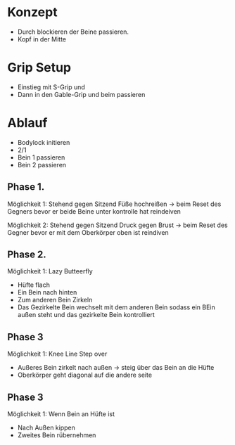 # Konzept

- Durch blockieren der Beine passieren.
- Kopf in der Mitte 

# Grip Setup

- Einstieg mit S-Grip und 
- Dann in den Gable-Grip und beim passieren

# Ablauf 
- Bodylock initieren
- 2/1 
- Bein 1 passieren 
- Bein 2 passieren 


## Phase 1. 

Möglichkeit 1: Stehend gegen Sitzend
Füße hochreißen -> beim Reset des Gegners bevor er beide Beine unter kontrolle hat reindeiven 

Möglichkeit 2: Stehend gegen Sitzend
Druck gegen Brust -> beim Reset des Gegner bevor er mit dem Oberkörper oben ist reindiven 


## Phase 2.

Möglichkeit 1: Lazy Butteerfly 
- Hüfte flach 
- Ein Bein nach hinten 
- Zum anderen Bein Zirkeln 
- Das Gezirkelte Bein wechselt mit dem anderen Bein sodass ein BEin außen steht und das gezirkelte Bein kontrolliert

## Phase 3

Möglichkeit 1: Knee Line Step over
- Außeres Bein zirkelt nach außen -> steig über das Bein an die Hüfte
- Oberkörper geht diagonal auf die andere seite 

## Phase 3

Möglichkeit 1: Wenn Bein an Hüfte ist
- Nach Außen kippen 
- Zweites Bein rübernehmen 
